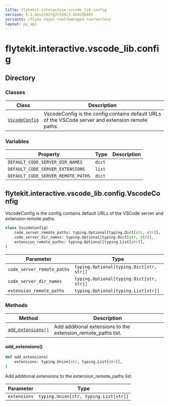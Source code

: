 ```yaml
---
title: flytekit.interactive.vscode_lib.config
version: 0.1.dev2192+g7c539c3.d20250403
variants: +flyte +byoc +selfmanaged +serverless
layout: py_api
---
```


# flytekit.interactive.vscode_lib.config

## Directory

### Classes

| Class | Description |
|-|-|
| [`VscodeConfig`](.././flytekit.interactive.vscode_lib.config#flytekitinteractivevscode_libconfigvscodeconfig) | VscodeConfig is the config contains default URLs of the VSCode server and extension remote paths. |

### Variables

| Property | Type | Description |
|-|-|-|
| `DEFAULT_CODE_SERVER_DIR_NAMES` | `dict` |  |
| `DEFAULT_CODE_SERVER_EXTENSIONS` | `list` |  |
| `DEFAULT_CODE_SERVER_REMOTE_PATHS` | `dict` |  |

## flytekit.interactive.vscode_lib.config.VscodeConfig

VscodeConfig is the config contains default URLs of the VSCode server and extension remote paths.



```python
class VscodeConfig(
    code_server_remote_paths: typing.Optional[typing.Dict[str, str]],
    code_server_dir_names: typing.Optional[typing.Dict[str, str]],
    extension_remote_paths: typing.Optional[typing.List[str]],
)
```
| Parameter | Type |
|-|-|
| `code_server_remote_paths` | `typing.Optional[typing.Dict[str, str]]` |
| `code_server_dir_names` | `typing.Optional[typing.Dict[str, str]]` |
| `extension_remote_paths` | `typing.Optional[typing.List[str]]` |

### Methods

| Method | Description |
|-|-|
| [`add_extensions()`](#add_extensions) | Add additional extensions to the extension_remote_paths list. |


#### add_extensions()

```python
def add_extensions(
    extensions: typing.Union[str, typing.List[str]],
)
```
Add additional extensions to the extension_remote_paths list.


| Parameter | Type |
|-|-|
| `extensions` | `typing.Union[str, typing.List[str]]` |

